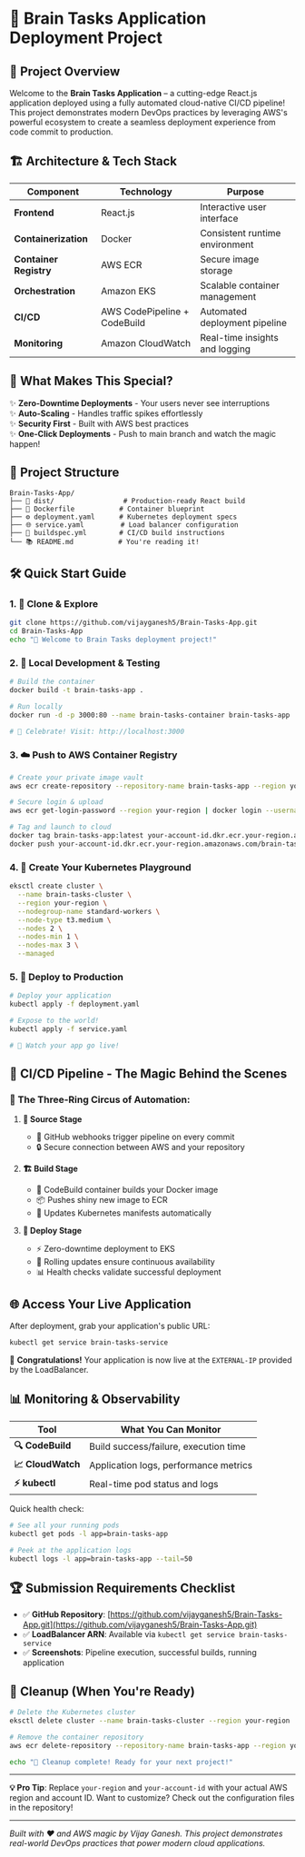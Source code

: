 # 🧠 Brain Tasks Application Deployment Project

## 🚀 Project Overview
Welcome to the **Brain Tasks Application** – a cutting-edge React.js application deployed using a fully automated cloud-native CI/CD pipeline! This project demonstrates modern DevOps practices by leveraging AWS's powerful ecosystem to create a seamless deployment experience from code commit to production.

## 🏗️ Architecture & Tech Stack
| Component | Technology | Purpose |
|-----------|------------|---------|
| **Frontend** | React.js | Interactive user interface |
| **Containerization** | Docker | Consistent runtime environment |
| **Container Registry** | AWS ECR | Secure image storage |
| **Orchestration** | Amazon EKS | Scalable container management |
| **CI/CD** | AWS CodePipeline + CodeBuild | Automated deployment pipeline |
| **Monitoring** | Amazon CloudWatch | Real-time insights and logging |

## 🎯 What Makes This Special?
✨ **Zero-Downtime Deployments** - Your users never see interruptions  
✨ **Auto-Scaling** - Handles traffic spikes effortlessly  
✨ **Security First** - Built with AWS best practices  
✨ **One-Click Deployments** - Push to main branch and watch the magic happen!

## 📁 Project Structure
```
Brain-Tasks-App/
├── 🎨 dist/                 # Production-ready React build
├── 🐳 Dockerfile           # Container blueprint
├── ⚙️ deployment.yaml      # Kubernetes deployment specs
├── 🌐 service.yaml         # Load balancer configuration
├️── 🔧 buildspec.yml        # CI/CD build instructions
└── 📚 README.md           # You're reading it!
```

## 🛠️ Quick Start Guide

### 1. 🎉 Clone & Explore
```bash
git clone https://github.com/vijayganesh5/Brain-Tasks-App.git
cd Brain-Tasks-App
echo "🚀 Welcome to Brain Tasks deployment project!"
```

### 2. 🐳 Local Development & Testing
```bash
# Build the container
docker build -t brain-tasks-app .

# Run locally
docker run -d -p 3000:80 --name brain-tasks-container brain-tasks-app

# 🎊 Celebrate! Visit: http://localhost:3000
```

### 3. ☁️ Push to AWS Container Registry
```bash
# Create your private image vault
aws ecr create-repository --repository-name brain-tasks-app --region your-region

# Secure login & upload
aws ecr get-login-password --region your-region | docker login --username AWS --password-stdin your-account-id.dkr.ecr.your-region.amazonaws.com

# Tag and launch to cloud
docker tag brain-tasks-app:latest your-account-id.dkr.ecr.your-region.amazonaws.com/brain-tasks-app:latest
docker push your-account-id.dkr.ecr.your-region.amazonaws.com/brain-tasks-app:latest
```

### 4. 🎪 Create Your Kubernetes Playground
```bash
eksctl create cluster \
  --name brain-tasks-cluster \
  --region your-region \
  --nodegroup-name standard-workers \
  --node-type t3.medium \
  --nodes 2 \
  --nodes-min 1 \
  --nodes-max 3 \
  --managed
```

### 5. 🚀 Deploy to Production
```bash
# Deploy your application
kubectl apply -f deployment.yaml

# Expose to the world!
kubectl apply -f service.yaml

# 🎯 Watch your app go live!
```

## 🔄 CI/CD Pipeline - The Magic Behind the Scenes

### 🎪 The Three-Ring Circus of Automation:

1. **🎪 Source Stage** 
   - 🤖 GitHub webhooks trigger pipeline on every commit
   - 🔒 Secure connection between AWS and your repository

2. **🏗️ Build Stage** 
   - 🐳 CodeBuild container builds your Docker image
   - 📦 Pushes shiny new image to ECR
   - 🎨 Updates Kubernetes manifests automatically

3. **🚀 Deploy Stage**
   - ⚡ Zero-downtime deployment to EKS
   - 🔄 Rolling updates ensure continuous availability
   - 📊 Health checks validate successful deployment

## 🌐 Access Your Live Application

After deployment, grab your application's public URL:
```bash
kubectl get service brain-tasks-service
```

🎊 **Congratulations!** Your application is now live at the `EXTERNAL-IP` provided by the LoadBalancer.

## 📊 Monitoring & Observability

| Tool | What You Can Monitor |
|------|---------------------|
| **🔍 CodeBuild** | Build success/failure, execution time |
| **📈 CloudWatch** | Application logs, performance metrics |
| **⚡ kubectl** | Real-time pod status and logs |

Quick health check:
```bash
# See all your running pods
kubectl get pods -l app=brain-tasks-app

# Peek at the application logs
kubectl logs -l app=brain-tasks-app --tail=50
```

## 🏆 Submission Requirements Checklist

- ✅ **GitHub Repository**: [https://github.com/vijayganesh5/Brain-Tasks-App.git](https://github.com/vijayganesh5/Brain-Tasks-App.git)
- ✅ **LoadBalancer ARN**: Available via `kubectl get service brain-tasks-service`
- ✅ **Screenshots**: Pipeline execution, successful builds, running application

## 🧹 Cleanup (When You're Ready)

```bash
# Delete the Kubernetes cluster
eksctl delete cluster --name brain-tasks-cluster --region your-region

# Remove the container repository
aws ecr delete-repository --repository-name brain-tasks-app --region your-region --force

echo "🎯 Cleanup complete! Ready for your next project!"
```

---

**💡 Pro Tip**: Replace `your-region` and `your-account-id` with your actual AWS region and account ID. Want to customize? Check out the configuration files in the repository!

---
*Built with ❤️ and AWS magic by Vijay Ganesh. This project demonstrates real-world DevOps practices that power modern cloud applications.*
